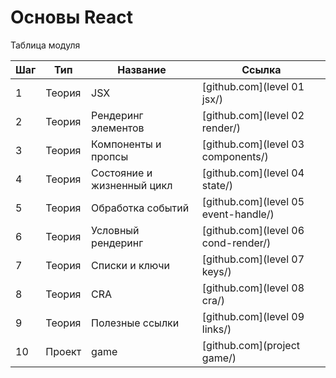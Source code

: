 # Основы React

Таблица модуля

| Шаг | Тип    | Название                   | Ссылка                        |
| --- | ------ | -------------------------- | ----------------------------- |
| 1   | Теория | JSX                        | [github.com](level 01 jsx/)          |
| 2   | Теория | Рендеринг элементов        | [github.com](level 02 render/)       |
| 3   | Теория | Компоненты и пропсы        | [github.com](level 03 components/)   |
| 4   | Теория | Состояние и жизненный цикл | [github.com](level 04 state/)        |
| 5   | Теория | Обработка событий          | [github.com](level 05 event-handle/) |
| 6   | Теория | Условный рендеринг         | [github.com](level 06 cond-render/)  |
| 7   | Теория | Списки и ключи             | [github.com](level 07 keys/)         |
| 8   | Теория | CRA                        | [github.com](level 08 cra/)          |
| 9   | Теория | Полезные ссылки            | [github.com](level 09 links/)        |
| 10  | Проект | game                       | [github.com](project game/)         |
